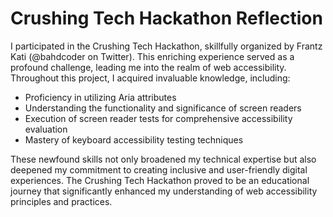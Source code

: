 # Crushing Tech Hackathon Reflection

I participated in the Crushing Tech Hackathon, skillfully organized by Frantz Kati (@bahdcoder on Twitter). This enriching experience served as a profound challenge, leading me into the realm of web accessibility. Throughout this project, I acquired invaluable knowledge, including:

- Proficiency in utilizing Aria attributes
- Understanding the functionality and significance of screen readers
- Execution of screen reader tests for comprehensive accessibility evaluation
- Mastery of keyboard accessibility testing techniques

These newfound skills not only broadened my technical expertise but also deepened my commitment to creating inclusive and user-friendly digital experiences. The Crushing Tech Hackathon proved to be an educational journey that significantly enhanced my understanding of web accessibility principles and practices.
